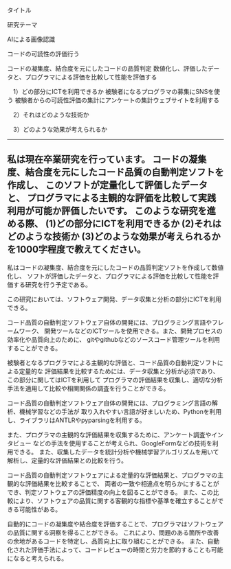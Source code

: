 タイトル

研究テーマ

AIによる画像認識

コードの可読性の評価行う

コードの凝集度、結合度を元にしたコードの品質判定
数値化し、評価したデータと、プログラマによる評価を比較して性能を評価する

　1）どの部分にICTを利用できるか
被験者になるプログラマの募集にSNSを使う
被験者からの可読性評価の集計にアンケートの集計ウェブサイトを利用する

　2）それはどのような技術か

　3）どのような効果が考えられるか

----
私は現在卒業研究を行っています。
コードの凝集度、結合度を元にしたコード品質の自動判定ソフトを作成し、
このソフトが定量化して評価したデータと、
プログラマによる主観的な評価を比較して実践利用が可能か評価したいです。
このような研究を進める際、
(1)どの部分にICTを利用できるか
(2)それはどのような技術か
(3)どのような効果が考えられるか
を1000字程度で教えてください。
----

私はコードの凝集度、結合度を元にしたコードの品質判定ソフトを作成して数値化し、
ソフトが評価したデータと、プログラマによる評価を比較して性能を評価する研究を行う予定である。

この研究においては、ソフトウェア開発、データ収集と分析の部分にICTを利用できる。

コード品質の自動判定ソフトウェア自体の開発には、プログラミング言語やフレームワーク、
開発ツールなどのICTツールを使用できる。また、開発プロセスの効率化や品質向上のために、
gitやgithubなどのソースコード管理ツールを利用することができる。

被験者となるプログラマによる主観的な評価と、コード品質の自動判定ソフトによる定量的な
評価結果を比較するためには、データ収集と分析が必須であり、この部分に関してはICTを利用して
プログラマの評価結果を収集し、適切な分析手法を適用して比較や相関関係の調査を行うことができる。

コード品質の自動判定ソフトウェア自体の開発には、プログラミング言語の解析、機械学習などの手法が
取り入れやすい言語が好ましいため、Pythonを利用し、ライブラリはANTLRやpyparsingを利用する。

また、プログラマの主観的な評価結果を収集するために、アンケート調査やインタビュー
などの手法を使用することが考えられ、GoogleFormなどの技術を利用できる。
また、収集したデータを統計分析や機械学習アルゴリズムを用いて解析し、定量的な評価結果との比較を行う。

コード品質の自動判定ソフトウェアによる定量的な評価結果と、プログラマの主観的な評価結果を比較することで、
両者の一致や相違点を明らかにすることができ、判定ソフトウェアの評価精度の向上を図ることができる。
また、この比較により、ソフトウェアの品質に関する客観的な指標や基準を確立することができる可能性がある。

自動的にコードの凝集度や結合度を評価することで、プログラマはソフトウェアの品質に関する洞察を得ることができる。
これにより、問題のある箇所や改善の余地があるコードを特定し、品質向上に取り組むことができる。
また、自動化された評価手法によって、コードレビューの時間と労力を節約することも可能になると考えられる。
